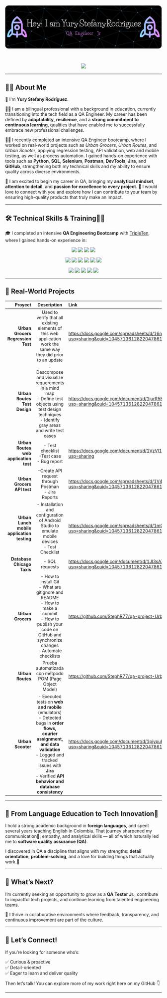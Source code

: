 <p align="center">
  <img src="https://github.com/StephR77/StephR77/raw/main/github-header-image.png" alt="Banner" />
</p>

<br/>
<p align="center">
	<a href="https://github.com/Bouaskaoun">
		<img src="https://readme-typing-svg.herokuapp.com?lines=Educator;Now+QA+Engineer;Enthusiastic;Always%20learning%20new%20things&center=true&width=380&height=45">
	</a>
</p>

---

## 👩‍💻 About Me


👋 I'm **Yury Stefany Rodríguez**. 

👩‍🏫 I am a bilingual professional with a background in education, currently transitioning into the tech field as a QA Engineer. My career has been defined by **adaptability**, **resilience**, and a **strong commitment to continuous learning**, qualities that have enabled me to successfully embrace new professional challenges.

💆‍♀️ I recently completed an intensive QA Engineer bootcamp, where I worked on real-world projects such as *Urban Grocers*, *Urban Routes*, and *Urban Scooter*, applying regression testing, API validation, web and mobile testing, as well as process automation. I gained hands-on experience with tools such as **Python**, **SQL**, **Selenium**, **Postman**, **DevTools**, **Jira**, and **GitHub**, strengthening both my technical skills and my ability to ensure quality across diverse environments.

🌟 I am excited to begin my career in QA, bringing my **analytical mindset**, **attention to detail**, and **passion for excellence to every project**. 🚀 I would love to connect with you and explore how I can contribute to your team by ensuring high-quality products that truly make an impact.

---

## 🛠️ Technical Skills & Training🏃‍♀️


🎓 I completed an intensive **QA Engineering Bootcamp** with [TripleTen](https://tripleten.com), where I gained hands-on experience in:

<p align="center">
<img src="https://img.shields.io/badge/Manual%20Testing-31A8FF?logo=Manual_Testing&logoColor=fff&style=for-the-badge"/>
<img src="https://img.shields.io/badge/Automated%20Testing-FF9A00?logo=automated_testing&logoColor=fff&style=for-the-badge"/>
<img src="https://img.shields.io/badge/Test%20Case%20Design-99F?logo=testcasedesign&logoColor=fff&style=for-the-badge"/>
<img src="https://img.shields.io/badge/Bug%20Reporting-FF61F6?logo=bugreporting&logoColor=fff&style=for-the-badge"/>
</p>

<p align="center">
<img src="https://img.shields.io/badge/Python-14354C?style=for-the-badge&logo=python&logoColor=white" />  
<img src="https://img.shields.io/badge/Selenium-1769FF?logo=selenium&logoColor=fff&style=for-the-badge"/>
<img src="https://img.shields.io/badge/Postman-FF6C37?style=for-the-badge&logo=postman&logoColor=white">
<img src="https://img.shields.io/badge/Figma-F24E1E?style=for-the-badge&logo=figma&logoColor=white" />
<img src="https://img.shields.io/badge/GitHub-100000?style=for-the-badge&logo=github&logoColor=white" />
<img src="https://img.shields.io/badge/Jira-0052CC?style=for-the-badge&logo=Jira&logoColor=white" /> 
</p>  

<p align="center">
<img src="https://img.shields.io/badge/Agile_Method-%231B72BE.svg?style=for-the-badge&logo=agile-method&logoColor=white" />
<img src="https://img.shields.io/badge/Scrum%20Method-A5915F?style=for-the-badge&logo=Scrum%20Method&logoColor=white" /> 
<img src="https://img.shields.io/badge/API_Testing-%2300C4CC.svg?&style=for-the-badge&logo=APITesting&logoColor=white" /> 
<img src="https://img.shields.io/badge/Test_Case_Design-EA4C89?style=for-the-badge&logo=TestCaseDesign&logoColor=white" />
<img src="https://img.shields.io/badge/Bug_Report-FFB387?style=for-the-badge&logo=BugReport&logoColor=black" />
</p> 

---

## 📂 Real-World Projects

| Proyect  |   Description |   Link  |
|---:      |      :---:    |  :---   |
|  **Urban Grocers Regression Test** | Used to verify that all existing elements of this web application work the same way they did prior to an update | https://docs.google.com/spreadsheets/d/16nKVygLftrPljeUYzNd9T8PXZo-oSZX3/edit?usp=sharing&ouid=104571361282204786141&rtpof=true&sd=true |
| **Urban Routes Test Design** |- Descompose and visualize requerements in a mind map <br> - Define test objects using test design techniques <br> - Identify gray areas and write test cases |https://docs.google.com/document/d/1jurR5ERWKOym-nMV6iYUziU_TZ8E73N-/edit?usp=sharing&ouid=104571361282204786141&rtpof=true&sd=true|
|**Urban Routes web application test**| - Test checklist <br> -Test case <br> - Bug report |  https://docs.google.com/document/d/1VzVl1IzPNT0vbnNLJHOLloYOSgYkI01ZtwI20vqIi_M/edit?usp=sharing   |
|**Urban Grocers API test** | -Create API request through Postman <br>  - Jira Reports | https://docs.google.com/spreadsheets/d/1V4UBGaeey8Nf5VzBCBopngsJjmhfLRcf/edit?usp=sharing&ouid=104571361282204786141&rtpof=true&sd=true |
| **Urban Lunch mobile application testing** | - Installation and configuration of Android Studio to emulate mobile devices <br> - Test Checklist| https://docs.google.com/spreadsheets/d/1m0QbmbM9obbFlfNr9x1hAptFI-bo3zMv/edit?usp=sharing&ouid=104571361282204786141&rtpof=true&sd=true| 
| **Database Chicago Taxis**  |  - SQL requests | https://docs.google.com/document/d/1JI3sAXfLY4HXIjxpvY6y8B4T5TZKLiq2/edit?usp=sharing&ouid=104571361282204786141&rtpof=true&sd=true|
| **Urban Grocers**|- How to install Git <br>  - What are gitignore and README <br> - How to make a commit <br> - How to publish your code on GitHub and synchronize changes <br> - Automate checklists | https://github.com/StephR77/qa-project-Urban-Grocers-app-es |
| **Urban Routes**| Prueba automatizada con métpodo POM (Page Object Model)| https://github.com/StephR77/qa-project-Urban-Routes-es |
| **Urban Scooter**|- Executed tests on **web and mobile** (emulators) <br> - Detected bugs in **order flows, courier assignment, and data validation** <br> - Logged and tracked issues with **Jira** <br> - Verified **API behavior and database consistency** | https://docs.google.com/document/d/1piypuHlmKgqxu__SVcidriHiJPhKHnDo/edit?usp=sharing&ouid=104571361282204786141&rtpof=true&sd=true |


---

## 🚀 From Language Education to Tech Innovation🤖


I hold a strong academic background in **foreign languages**, and spent several years teaching English in Colombia. That journey sharpened my communication📣, empathy, and analytical skills — all of which naturally led me to **software quality assurance (QA)**.

I discovered in QA a discipline that aligns with my strengths: **detail orientation**, **problem-solving**, and a love for building things that actually work.💓

---

## 🌱 What’s Next?

I’m currently seeking an opportunity to grow as a **QA Tester Jr.**, contribute to impactful tech projects, and continue learning from talented engineering teams.

💬 I thrive in collaborative environments where feedback, transparency, and continuous improvement are part of the culture.

---

## 💬 Let’s Connect!

If you’re looking for someone who’s:

✅ Curious & proactive  
✅ Detail-oriented  
✅ Eager to learn and deliver quality  

Then let’s talk! You can explore more of my work right here on my GitHub 👇  

---

